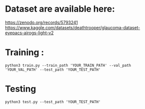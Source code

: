 # Dataset are available here: 
https://zenodo.org/records/5793241
https://www.kaggle.com/datasets/deathtrooper/glaucoma-dataset-eyepacs-airogs-light-v2

# Training : 
```
python3 train.py --train_path 'YOUR_TRAIN_PATH' --val_path 'YOUR_VAL_PATH' --test_path 'YOUR_TEST_PATH'
```

# Testing 
```
python3 test.py --test_path 'YOUR_TEST_PATH'
```
